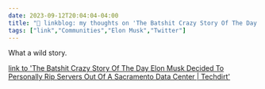 ---date: 2023-09-12T20:04:04-04:00title: "🔗 linkblog: my thoughts on 'The Batshit Crazy Story Of The Day Elon Musk Decided To Personally Rip Servers Out Of A Sacramento Data Center | Techdirt'"tags: ["link","Communities","Elon Musk","Twitter"]---What a wild story.   [link to 'The Batshit Crazy Story Of The Day Elon Musk Decided To Personally Rip Servers Out Of A Sacramento Data Center | Techdirt'](https://www.techdirt.com/2023/09/12/the-batshit-crazy-story-of-the-day-elon-musk-decided-to-personally-rip-servers-out-of-a-sacramento-data-center/)